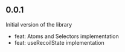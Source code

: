 ## 0.0.1

Initial version of the library

* feat: Atoms and Selectors implementation
* feat: useRecoilState implementation

